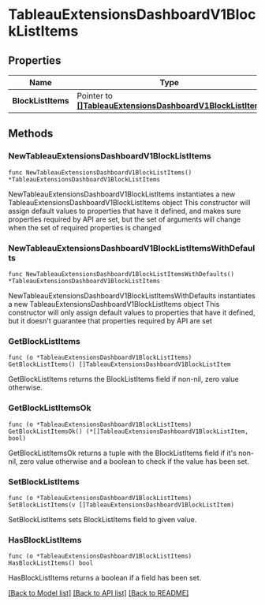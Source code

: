 # TableauExtensionsDashboardV1BlockListItems

## Properties

Name | Type | Description | Notes
------------ | ------------- | ------------- | -------------
**BlockListItems** | Pointer to [**[]TableauExtensionsDashboardV1BlockListItem**](TableauExtensionsDashboardV1BlockListItem.md) |  | [optional] 

## Methods

### NewTableauExtensionsDashboardV1BlockListItems

`func NewTableauExtensionsDashboardV1BlockListItems() *TableauExtensionsDashboardV1BlockListItems`

NewTableauExtensionsDashboardV1BlockListItems instantiates a new TableauExtensionsDashboardV1BlockListItems object
This constructor will assign default values to properties that have it defined,
and makes sure properties required by API are set, but the set of arguments
will change when the set of required properties is changed

### NewTableauExtensionsDashboardV1BlockListItemsWithDefaults

`func NewTableauExtensionsDashboardV1BlockListItemsWithDefaults() *TableauExtensionsDashboardV1BlockListItems`

NewTableauExtensionsDashboardV1BlockListItemsWithDefaults instantiates a new TableauExtensionsDashboardV1BlockListItems object
This constructor will only assign default values to properties that have it defined,
but it doesn't guarantee that properties required by API are set

### GetBlockListItems

`func (o *TableauExtensionsDashboardV1BlockListItems) GetBlockListItems() []TableauExtensionsDashboardV1BlockListItem`

GetBlockListItems returns the BlockListItems field if non-nil, zero value otherwise.

### GetBlockListItemsOk

`func (o *TableauExtensionsDashboardV1BlockListItems) GetBlockListItemsOk() (*[]TableauExtensionsDashboardV1BlockListItem, bool)`

GetBlockListItemsOk returns a tuple with the BlockListItems field if it's non-nil, zero value otherwise
and a boolean to check if the value has been set.

### SetBlockListItems

`func (o *TableauExtensionsDashboardV1BlockListItems) SetBlockListItems(v []TableauExtensionsDashboardV1BlockListItem)`

SetBlockListItems sets BlockListItems field to given value.

### HasBlockListItems

`func (o *TableauExtensionsDashboardV1BlockListItems) HasBlockListItems() bool`

HasBlockListItems returns a boolean if a field has been set.


[[Back to Model list]](../README.md#documentation-for-models) [[Back to API list]](../README.md#documentation-for-api-endpoints) [[Back to README]](../README.md)


